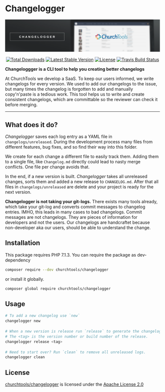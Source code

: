 # Changelogger

![Changelogger Banner](./assets/banner.png)

<p align="center">
  <a href="https://packagist.org/packages/churchtools/changelogger"><img src="https://poser.pugx.org/churchtools/changelogger/d/total.svg?format=flat-square" alt="Total Downloads"></a>
  <a href="https://packagist.org/packages/churchtools/changelogger"><img src="https://poser.pugx.org/churchtools/changelogger/v/stable.svg?format=flat-square" alt="Latest Stable Version"></a>
  <a href="https://packagist.org/packages/churchtools/changelogger"><img src="https://poser.pugx.org/churchtools/changelogger/license.svg?format=flat-square" alt="License"></a>
  <a href="https://travis-ci.org/churchtools/changelogger"><img src="https://travis-ci.org/churchtools/changelogger.svg?branch=master" alt="Travis Build Status"></a>
</p>

**Changeloggger is a CLI tool to help you creating better changelogs**

At ChurchTools we develop a SaaS. To keep our users informed, we write changelogs for every version. We used to add our changelogs to the issue, but many times the changelog is forgotten to add and manually copy'n'paste is a tedious work. This tool helps us to write and create consistent changelogs, which are committable so the reviewer can check it before merging.

---

## What does it do?

_Changelogger_ saves each log entry as a YAML file in `changelogs/unreleased`. During the development process many files from different features, bug fixes, and so find their way into this folder.

We create for each change a different file to easily track them. Adding them to a single file, like `Changelog.md` directly could lead to nasty merge conflicts. One file per change avoids that.

In the end, if a new version is built. _Changelogger_ takes all unreleased changes, sorts them and added a new release to `CHANGELOG.md`. After that all files in `changelogs/unreleased` are delete and your project is ready for the next version.

**Changelogger is not taking your git-logs.** There exists many tools already, which take your git-log and converts commit messages to changelog entries. IMHO, this leads in many cases to bad changelogs. Commit messages are not changelogs. They are pieces of information for developers and not the users. Our changelogs are handcraftet because non-developer aka our users, should be able to understand the change.

## Installation

This package requires PHP 7.1.3.
You can require the package as dev-dependency

```bash
composer require --dev churchtools/changelogger
```

or install it globally.

```bash
composer global require churchtools/changelogger
```

## Usage

```bash
# To add a new changelog use `new`
changelogger new

# When a new version is release run `release` to generate the changelog.
# The <tag> is the version number or build number of the release.
changelogger release <tag>

# Need to start over? Run `clean` to remove all unreleased logs.
changelogger clean
```

## License

[churchtools/changelogger](https://github.com/churchtools/changelogger) is licensed under the
[Apache License 2.0](LICENSE)
